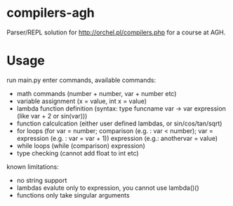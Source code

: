 # compilers-agh
Parser/REPL solution for http://orchel.pl/compilers.php for a course at AGH.

# Usage
run main.py
enter commands, available commands:
* math commands (number + number, var + number etc)
* variable assignment (x = value, int x = value)
* lambda function definition (syntax: type funcname var -> var expression (like var + 2 or sin(var)))
* function calculcation (either user defined lambdas, or sin/cos/tan/sqrt)
* for loops (for var = number; comparison (e.g. : var < number); var = expression (e.g. : var = var + 1)) expression (e.g.: anothervar = value)
* while loops (while (comparison) expression)
* type checking (cannot add float to int etc)

known limitations:
* no string support
* lambdas evalute only to expression, you cannot use lambda()()
* functions only take singular arguments

